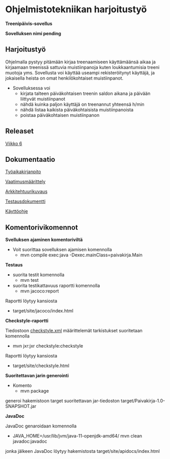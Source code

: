 # Ohjelmistotekniikan harjoitustyö

**Treenipäivis-sovellus**

**Sovelluksen nimi pending**


## Harjoitustyö
Ohjelmalla pystyy pitämään kirjaa treenaamiseen käyttämäänsä aikaa ja kirjaamaan treenissä sattuvia muistiinpanoja kuten loukkaantumisia treeni muotoja yms. Sovellusta voi käyttää useampi rekisteröitynyt käyttäjä, ja jokaisella heista on omat henkilökohtaiset muistiinpanot. 
- Sovelluksessa voi
    -  kirjata talteen päiväkohtaisen treenin saldon aikana ja päivään liittyvät muistiinpanot
    - nähdä kuinka paljon käyttäjä on treenannut yhteensä h/min
    - nähdä listaa kaikista päiväkohtaisista muistiinpanoista
    - poistaa päiväkohtaisen muistiinpanon


## Releaset

[Viikko 6](https://github.com/vendiiro/ot.harjoitustyo/releases/tag/viikko6)

## Dokumentaatio
[Työaikakirjanpito](https://github.com/vendiiro/ot.harjoitustyo/blob/master/dokumentaatio/tuntikirjanpito.md)

[Vaatimusmäärittely](https://github.com/vendiiro/ot.harjoitustyo/blob/master/dokumentaatio/vaatimusmaarittely.md)

[Arkkitehtuurikuvaus](https://github.com/vendiiro/ot.harjoitustyo/blob/master/dokumentaatio/arkkitehtuurikuvaus.md)

[Testausdokumentti](https://github.com/vendiiro/ot.harjoitustyo/blob/master/dokumentaatio/testaus.md)

[Käyttöohje](https://github.com/vendiiro/ot.harjoitustyo/blob/master/dokumentaatio/kayttoohje.md)

 ## Komentorivikomennot
 **Svelluksen ajaminen komentoriviltä**
 - Voit suorittaa sovelluksen ajamisen komennolla 
    - mvn compile exec:java -Dexec.mainClass=paivakirja.Main
 
**Testaus**

- suorita testit komennolla
   - mvn test
- suorita testikattavuus raportti komennolla 
     - mvn jacoco:report
     
Raportti löytyy kansiosta 
- target/site/jacoco/index.html 
     
**Checkstyle-raportti**

Tiedostoon [checkstyle.xml](https://github.com/vendiiro/ot.harjoitustyo/blob/master/Paivakirja/checkstyle.xml) määrittelemät tarkistukset suoritetaan komennolla
 -  mvn jxr:jxr checkstyle:checkstyle
 
 Raportti löytyy kansiosta
  - target/site/checkstyle.html

**Suoritettavan jarin generointi**

- Komento 
   - mvn package
 
generoi hakemistoon target suoritettavan jar-tiedoston target/Paivakirja-1.0-SNAPSHOT.jar

**JavaDoc**

JavaDoc genaroidaan komennolla
- JAVA_HOME=/usr/lib/jvm/java-11-openjdk-amd64/ mvn clean javadoc:javadoc
 
 jonka jälkeen JavaDoc löytyy hakemistosta target/site/apidocs/index.html
